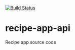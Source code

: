[![Build Status](https://travis-ci.org/driver2000/recipe-app-api.svg?branch=master)](https://travis-ci.org/driver2000/recipe-app-api)
# recipe-app-api
Recipe app source code

